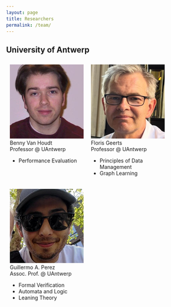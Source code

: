 ```yaml
---
layout: page
title: Researchers
permalink: /team/
---
```


## University of Antwerp
<div class="researcher" style="width:200px; float:left; margin:10px;">
<img src="/assets/benny.jpeg" alt="drawing" style="width:200px;"/><br/>
Benny Van Houdt<br/>
Professor @ UAntwerp<br/>
<ul>
<li>Performance Evaluation</li>
</ul>
</div>

<div class="researcher" style="width:200px; float:left; margin:10px;">
<img src="/assets/fgeerts.jpeg" alt="drawing" style="width:200px;"/><br/>
Floris Geerts<br/>
Professor @ UAntwerp<br/>
<ul>
<li>Principles of Data Management</li>
<li>Graph Learning</li>
</ul>
</div>

<div class="researcher" style="width:200px; float:left; margin:10px;">
<img src="/assets/gap.jpeg" alt="drawing" style="width:200px;"/><br/>
Guillermo A. Perez<br/>
Assoc. Prof. @ UAntwerp<br/>
<ul>
<li>Formal Verification</li>
<li>Automata and Logic</li>
<li>Leaning Theory</li>
</ul>
</div>
